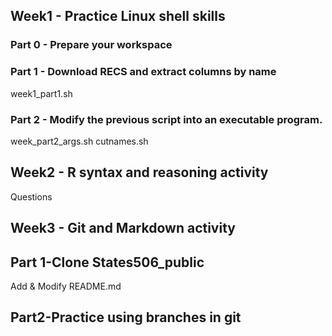## Week1 - Practice Linux shell skills
### Part 0 - Prepare your workspace

### Part 1 - Download RECS and extract columns by name

week1_part1.sh

### Part 2 - Modify the previous script into an executable program.
week_part2_args.sh
cutnames.sh

## Week2 - R syntax and reasoning activity
Questions

## Week3 - Git and Markdown activity
## Part 1-Clone States506_public

Add & Modify README.md

## Part2-Practice using branches in git
